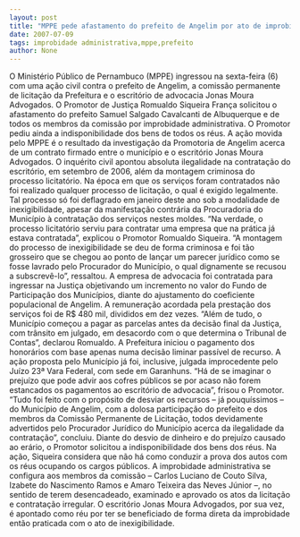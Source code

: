 ```yaml
---
layout: post
title: "MPPE pede afastamento do prefeito de Angelim por ato de improbidade "
date: 2007-07-09
tags: improbidade administrativa,mppe,prefeito
author: None
---
```

O Minist&eacute;rio P&uacute;blico de Pernambuco (MPPE) ingressou na sexta-feira (6) com uma a&ccedil;&atilde;o civil contra o prefeito de Angelim, a comiss&atilde;o permanente de licita&ccedil;&atilde;o da Prefeitura e o escrit&oacute;rio de advocacia Jonas Moura Advogados. O Promotor de Justi&ccedil;a Romualdo Siqueira Fran&ccedil;a solicitou o afastamento do prefeito Samuel Salgado Cavalcanti de Albuquerque e de todos os membros da comiss&atilde;o por improbidade administrativa. O Promotor pediu ainda a indisponibilidade dos bens de todos os r&eacute;us.
A a&ccedil;&atilde;o movida pelo MPPE &eacute; o resultado da investiga&ccedil;&atilde;o da Promotoria de Angelim acerca de um contrato firmado entre o munic&iacute;pio e o escrit&oacute;rio Jonas Moura Advogados. O inqu&eacute;rito civil apontou absoluta ilegalidade na contrata&ccedil;&atilde;o do escrit&oacute;rio, em setembro de 2006, al&eacute;m da montagem criminosa do processo licitat&oacute;rio.
Na &eacute;poca em que os servi&ccedil;os foram contratados n&atilde;o foi realizado qualquer processo de licita&ccedil;&atilde;o, o qual &eacute; exigido legalmente. Tal processo s&oacute; foi deflagrado em janeiro deste ano sob a modalidade de inexigibilidade, apesar da manifesta&ccedil;&atilde;o contr&aacute;ria da Procuradoria do Munic&iacute;pio &agrave; contrata&ccedil;&atilde;o dos servi&ccedil;os nestes moldes.
&ldquo;Na verdade, o processo licitat&oacute;rio serviu para contratar uma empresa que na pr&aacute;tica j&aacute; estava contratada&rdquo;, explicou o Promotor Romualdo Siqueira. &ldquo;A montagem do processo de inexigibilidade se deu de forma criminosa e foi t&atilde;o grosseiro que se chegou ao ponto de lan&ccedil;ar um parecer jur&iacute;dico como se fosse lavrado pelo Procurador do Munic&iacute;pio, o qual dignamente se recusou a subscrev&ecirc;-lo&rdquo;, ressaltou. A empresa de advocacia foi contratada para ingressar na Justi&ccedil;a objetivando um incremento no valor do Fundo de Participa&ccedil;&atilde;o dos Munic&iacute;pios, diante do ajustamento do coeficiente populacional de Angelim. A remunera&ccedil;&atilde;o acordada pela presta&ccedil;&atilde;o dos servi&ccedil;os foi de R$ 480 mil, divididos em dez vezes.
&ldquo;Al&eacute;m de tudo, o Munic&iacute;pio come&ccedil;ou a pagar as parcelas antes da decis&atilde;o final da Justi&ccedil;a, com tr&acirc;nsito em julgado, em desacordo com o que determina o Tribunal de Contas&rdquo;, declarou Romualdo. A Prefeitura iniciou o pagamento dos honor&aacute;rios com base apenas numa decis&atilde;o liminar pass&iacute;vel de recurso. A a&ccedil;&atilde;o proposta pelo Munic&iacute;pio j&aacute; foi, inclusive, julgada improcedente pelo Ju&iacute;zo 23&ordf; Vara Federal, com sede em Garanhuns. &ldquo;H&aacute; de se imaginar o preju&iacute;zo que pode advir aos cofres p&uacute;blicos se por acaso n&atilde;o forem estancados os pagamentos ao escrit&oacute;rio de advocacia&rdquo;, frisou o Promotor. &ldquo;Tudo foi feito com o prop&oacute;sito de desviar os recursos &ndash; j&aacute; pouqu&iacute;ssimos &ndash; do Munic&iacute;pio de Angelim, com a dolosa participa&ccedil;&atilde;o do prefeito e dos membros da Comiss&atilde;o Permanente de Licita&ccedil;&atilde;o, todos devidamente advertidos pelo Procurador Jur&iacute;dico do Munic&iacute;pio acerca da ilegalidade da contrata&ccedil;&atilde;o&rdquo;, concluiu. Diante do desvio de dinheiro e do preju&iacute;zo causado ao er&aacute;rio, o Promotor solicitou a indisponibilidade dos bens dos r&eacute;us. Na a&ccedil;&atilde;o, Siqueira considera que n&atilde;o h&aacute; como conduzir a prova dos autos com os r&eacute;us ocupando os cargos p&uacute;blicos. 
A improbidade administrativa se configura aos membros da comiss&atilde;o &ndash; Carlos Luciano de Couto Silva, Izabete do Nascimento Ramos e Amaro Teixeira das Neves J&uacute;nior &ndash;, no sentido de terem desencadeado, examinado e aprovado os atos da licita&ccedil;&atilde;o e contrata&ccedil;&atilde;o irregular. O escrit&oacute;rio Jonas Moura Advogados, por sua vez, &eacute; apontado como r&eacute;u por ter se beneficiado de forma direta da improbidade ent&atilde;o praticada com o ato de inexigibilidade. 